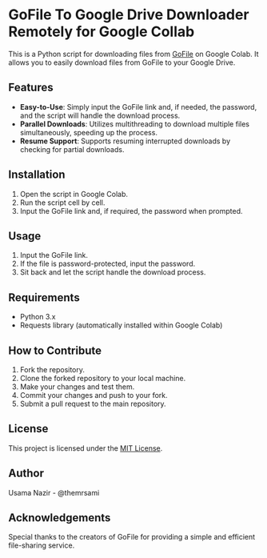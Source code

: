# GoFile To Google Drive Downloader Remotely for Google Collab

This is a Python script for downloading files from [GoFile](https://gofile.io/) on Google Colab. It allows you to easily download files from GoFile to your Google Drive.

## Features

- **Easy-to-Use**: Simply input the GoFile link and, if needed, the password, and the script will handle the download process.
- **Parallel Downloads**: Utilizes multithreading to download multiple files simultaneously, speeding up the process.
- **Resume Support**: Supports resuming interrupted downloads by checking for partial downloads.

## Installation

1. Open the script in Google Colab.
2. Run the script cell by cell.
3. Input the GoFile link and, if required, the password when prompted.

## Usage

1. Input the GoFile link.
2. If the file is password-protected, input the password.
3. Sit back and let the script handle the download process.

## Requirements

- Python 3.x
- Requests library (automatically installed within Google Colab)

## How to Contribute

1. Fork the repository.
2. Clone the forked repository to your local machine.
3. Make your changes and test them.
4. Commit your changes and push to your fork.
5. Submit a pull request to the main repository.

## License

This project is licensed under the [MIT License](LICENSE).

## Author

Usama Nazir - @themrsami

## Acknowledgements

Special thanks to the creators of GoFile for providing a simple and efficient file-sharing service.
